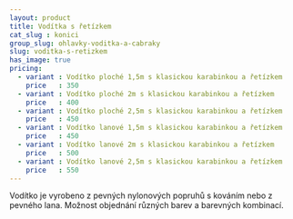 ```yaml
---
layout: product
title: Vodítka s řetízkem
cat_slug : konici
group_slug: ohlavky-voditka-a-cabraky
slug: voditka-s-retizkem
has_image: true
pricing:
  - variant : Vodítko ploché 1,5m s klasickou karabinkou a řetízkem
    price   : 350
  - variant : Vodítko ploché 2m s klasickou karabinkou a řetízkem
    price   : 400
  - variant : Vodítko ploché 2,5m s klasickou karabinkou a řetízkem
    price   : 450
  - variant : Vodítko lanové 1,5m s klasickou karabinkou a řetízkem
    price   : 450
  - variant : Vodítko lanové 2m s klasickou karabinkou a řetízkem
    price   : 500
  - variant : Vodítko lanové 2,5m s klasickou karabinkou a řetízkem
    price   : 550
---
```


Vodítko je vyrobeno z pevných nylonových popruhů s kováním nebo z pevného lana. 
Možnost objednání různých barev a barevných kombinací.

